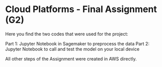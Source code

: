 # Cloud Platforms - Final Assignment (G2)

Here you find the two codes that were used for the project:

Part 1: Jupyter Notebook in Sagemaker to preprocess the data
Part 2: Jupyter Notebook to call and test the model on your local device

All other steps of the Assignment were created in AWS directly.
